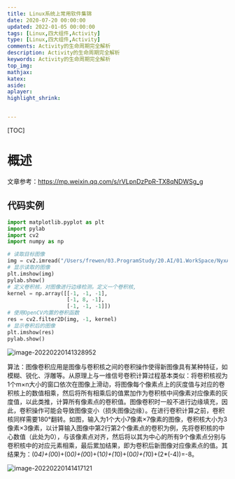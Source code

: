 ```yaml
---
title: Linux系统上常用软件集锦
date: 2020-07-20 00:00:00
updated: 2022-01-05 00:00:00
tags: [Linux,四大组件,Activity]
type: [Linux,四大组件,Activity]
comments: Activity的生命周期完全解析
description: Activity的生命周期完全解析
keywords: Activity的生命周期完全解析
top_img:
mathjax:
katex:
aside:
aplayer:
highlight_shrink:


---
```


[TOC]

# 概述


文章参考：https://mp.weixin.qq.com/s/rVLpnDzPpR-TX8qNDWSg_g









## 代码实例

```python
import matplotlib.pyplot as plt
import pylab
import cv2
import numpy as np

# 读取目标图像
img = cv2.imread("/Users/frewen/03.ProgramStudy/20.AI/01.WorkSpace/NyxAILearning/NyxOpenCV/OpenCVPython/image1.jpg")
# 显示读取的图像
plt.imshow(img)
pylab.show()
# 定义卷积核，对图像进行边缘检测。定义一个卷积核,
kernel = np.array([[-1, -1, -1],
                   [-1, 8, -1],
                   [-1, -1, -1]])
# 使用OpenCV内置的卷积函数
res = cv2.filter2D(img, -1, kernel)
# 显示卷积后的图像
plt.imshow(res)
pylab.show()
```



![image-20220220141328952](https://gitee.com/frewen1225/ImageUploader/raw/master/img/202202201413462.png)





算法：图像卷积应用是图像与卷积核之间的卷积操作使得新图像具有某种特征，如模糊、锐化、浮雕等。从原理上与一维信号卷积计算过程基本类似：将卷积核视为1个m×n大小的窗口依次在图像上滑动，将图像每个像素点上的灰度值与对应的卷积核上的数值相乘，然后将所有相乘后的值累加作为卷积核中间像素对应像素的灰度值，以此类推，计算所有像素点的卷积值。图像卷积时一般不进行边缘填充，因此，卷积操作可能会导致图像变小（损失图像边缘）。在进行卷积计算之前，卷积核同样需要180°翻转。如图，输入为1个大小7像素×7像素的图像，卷积核大小为3像素×3像素，以计算输入图像中第2行第2个像素点的卷积为例，先将卷积核的中心数值（此处为0），与该像素点对齐，然后将以其为中心的所有9个像素点分别与卷积核中的对应元素相乘，最后累加结果，即为卷积后新图像对应像素点的值。其结果为：(0*4)+(0*0)+(0*0)+(0*0)+(1*0)+(1*0)+(0*0)+(1*0)+(2*(-4))=-8。



![image-20220220141417121](https://gitee.com/frewen1225/ImageUploader/raw/master/img/202202201414077.png)

























